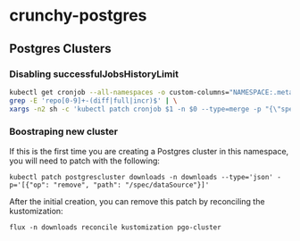 # crunchy-postgres

## Postgres Clusters

### Disabling successfulJobsHistoryLimit

```sh
kubectl get cronjob --all-namespaces -o custom-columns="NAMESPACE:.metadata.namespace,NAME:.metadata.name" --no-headers | \
grep -E 'repo[0-9]+-(diff|full|incr)$' | \
xargs -n2 sh -c 'kubectl patch cronjob $1 -n $0 --type=merge -p "{\"spec\": {\"successfulJobsHistoryLimit\": 0}}"'
```

### Boostraping new cluster

If this is the first time you are creating a Postgres cluster in this namespace, you will need to patch with the following:
```shell
kubectl patch postgrescluster downloads -n downloads --type='json' -p='[{"op": "remove", "path": "/spec/dataSource"}]'
```

After the initial creation, you can remove this patch by reconciling the kustomization:
```shell
flux -n downloads reconcile kustomization pgo-cluster
```

